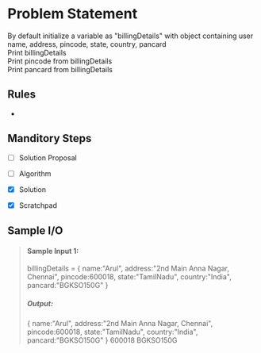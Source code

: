 # Problem Statement

By default initialize a variable as "billingDetails" with  object containing user name, address, pincode, state, country, pancard     
Print billingDetails     
Print pincode from billingDetails     
Print pancard from billingDetails     

## Rules

-

## Manditory Steps

- [ ] Solution Proposal
- [ ] Algorithm
- [x] Solution
- [x] Scratchpad



## Sample I/O

> #### Sample Input 1:
> billingDetails = {
> name:"Arul", address:"2nd Main Anna Nagar, Chennai", pincode:600018, state:"TamilNadu", country:"India", pancard:"BGKSO150G"
> }
>
> ##### Output:
> { name:"Arul", address:"2nd Main Anna Nagar, Chennai", pincode:600018, state:"TamilNadu", country:"India", pancard:"BGKSO150G" }
> 600018
> BGKSO150G
